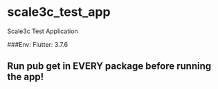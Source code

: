 # scale3c_test_app
Scale3c Test Application

###Env:
Flutter: 3.7.6

## Run pub get in EVERY package before running the app!